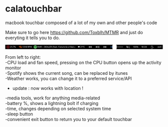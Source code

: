 # calatouchbar
macbook touchbar composed of a lot of my own and other people's code

Make sure to go here https://github.com/Toxblh/MTMR and just do everyting it tells you to do.

![Here's what it looks like](https://github.com/caIamity/calatouchbar/blob/master/Touch%20Bar%20Shot%202020-07-09%20at%2016.24.24.png)

From left to right:</br>
 -CPU load and fan speed, pressing on the CPU button opens up the activity monitor</br>
 -Spotify shows the current song, can be replaced by itunes</br>
 -Weather works, you can change it to a preferred service/API</br>
  - update : now works with location !

 -media tools, work for anything media-related</br>
 -battery %, shows a lightning bolt if charging</br>
 -time, changes depending on selected system time</br>
 -sleep button</br>
 -convenient exit button to return you to your default touchbar</br>

